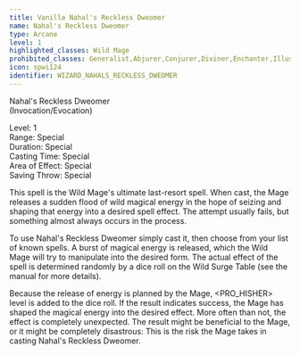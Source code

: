 ```yaml
---
title: Vanilla Nahal's Reckless Dweomer
name: Nahal's Reckless Dweomer
type: Arcane
level: 1
highlighted_classes: Wild Mage
prohibited_classes: Generalist,Abjurer,Conjurer,Diviner,Enchanter,Illusionist,Invoker,Necromancer,Transmuter
icon: spwi124
identifier: WIZARD_NAHALS_RECKLESS_DWEOMER
---
```

Nahal's Reckless Dweomer  
(Invocation/Evocation)  
  
Level: 1  
Range: Special  
Duration: Special  
Casting Time: Special  
Area of Effect: Special  
Saving Throw: Special  
  
This spell is the Wild Mage's ultimate last-resort spell. When cast, the Mage releases a sudden flood of wild magical energy in the hope of seizing and shaping that energy into a desired spell effect. The attempt usually fails, but something almost always occurs in the process.  
  
To use Nahal's Reckless Dweomer simply cast it, then choose from your list of known spells. A burst of magical energy is released, which the Wild Mage will try to manipulate into the desired form. The actual effect of the spell is determined randomly by a dice roll on the Wild Surge Table (see the manual for more details).  
  
Because the release of energy is planned by the Mage, &lt;PRO_HISHER&gt; level is added to the dice roll. If the result indicates success, the Mage has shaped the magical energy into the desired effect. More often than not, the effect is completely unexpected. The result might be beneficial to the Mage, or it might be completely disastrous: This is the risk the Mage takes in casting Nahal's Reckless Dweomer.  
